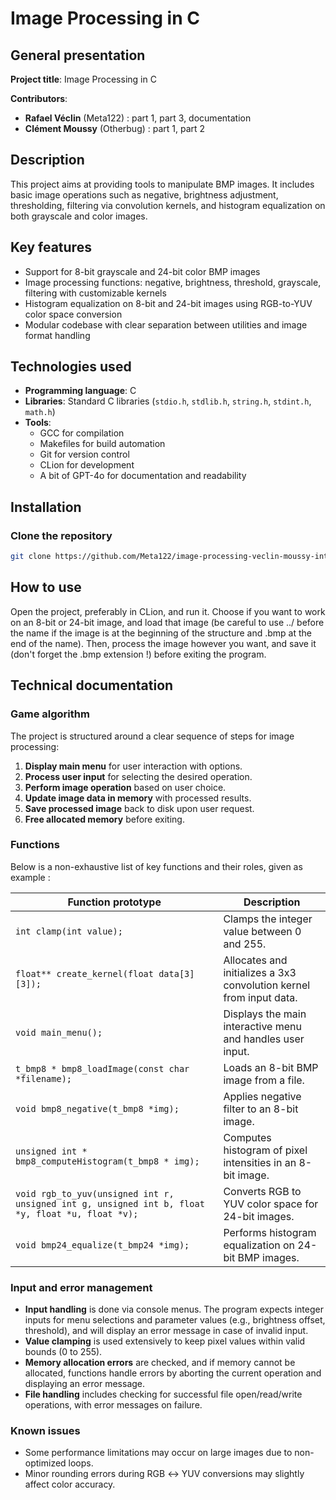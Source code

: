 # Image Processing in C

## General presentation

**Project title**: Image Processing in C

**Contributors**:
- **Rafael Véclin** (Meta122) : part 1, part 3, documentation
- **Clément Moussy** (Otherbug) : part 1, part 2

## Description

This project aims at providing tools to manipulate BMP images. It includes basic image operations such as negative, brightness adjustment, thresholding, filtering via convolution kernels, and histogram equalization on both grayscale and color images.

## Key features

- Support for 8-bit grayscale and 24-bit color BMP images
- Image processing functions: negative, brightness, threshold, grayscale, filtering with customizable kernels
- Histogram equalization on 8-bit and 24-bit images using RGB-to-YUV color space conversion
- Modular codebase with clear separation between utilities and image format handling

## Technologies used

- **Programming language**: C
- **Libraries**: Standard C libraries (`stdio.h`, `stdlib.h`, `string.h`, `stdint.h`, `math.h`)
- **Tools**:
    - GCC for compilation
    - Makefiles for build automation
    - Git for version control
    - CLion for development
    - A bit of GPT-4o for documentation and readability

## Installation

### Clone the repository

```bash
git clone https://github.com/Meta122/image-processing-veclin-moussy-int1.git
```

## How to use
Open the project, preferably in CLion, and run it. Choose if you want to work on an 8-bit or 24-bit image, and load that image (be careful to use ../ before the name if the image is at the beginning of the structure and .bmp at the end of the name). Then, process the image however you want, and save it (don't forget the .bmp extension !) before exiting the program.


## Technical documentation

### Game algorithm

The project is structured around a clear sequence of steps for image processing:

1. **Display main menu** for user interaction with options.
2. **Process user input** for selecting the desired operation.
3. **Perform image operation** based on user choice.
4. **Update image data in memory** with processed results.
5. **Save processed image** back to disk upon user request.
6. **Free allocated memory** before exiting.

### Functions

Below is a non-exhaustive list of key functions and their roles, given as example :

| Function prototype                                                          | Description                                                  |
|-----------------------------------------------------------------------------|--------------------------------------------------------------|
| `int clamp(int value);`                                                      | Clamps the integer value between 0 and 255.                  |
| `float** create_kernel(float data[3][3]);`                                  | Allocates and initializes a 3x3 convolution kernel from input data. |
| `void main_menu();`                                                          | Displays the main interactive menu and handles user input.   |
| `t_bmp8 * bmp8_loadImage(const char *filename);`                            | Loads an 8-bit BMP image from a file.                        |
| `void bmp8_negative(t_bmp8 *img);`                                          | Applies negative filter to an 8-bit image.                    |
| `unsigned int * bmp8_computeHistogram(t_bmp8 * img);`                       | Computes histogram of pixel intensities in an 8-bit image.   |
| `void rgb_to_yuv(unsigned int r, unsigned int g, unsigned int b, float *y, float *u, float *v);` | Converts RGB to YUV color space for 24-bit images.           |
| `void bmp24_equalize(t_bmp24 *img);`                                        | Performs histogram equalization on 24-bit BMP images.        |

### Input and error management

- **Input handling** is done via console menus. The program expects integer inputs for menu selections and parameter values (e.g., brightness offset, threshold), and will display an error message in case of invalid input.
- **Value clamping** is used extensively to keep pixel values within valid bounds (0 to 255).
- **Memory allocation errors** are checked, and if memory cannot be allocated, functions handle errors by aborting the current operation and displaying an error message.
- **File handling** includes checking for successful file open/read/write operations, with error messages on failure.

### Known issues

- Some performance limitations may occur on large images due to non-optimized loops.
- Minor rounding errors during RGB ↔ YUV conversions may slightly affect color accuracy.
